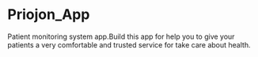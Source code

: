 # Priojon_App
Patient monitoring system app.Build this app for help you to give your patients a very comfortable and trusted service for take care about health.
